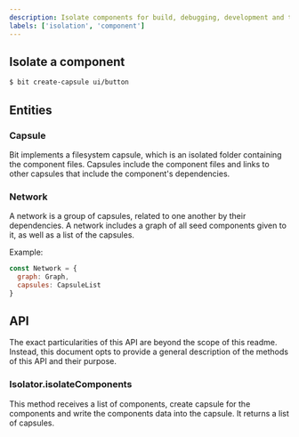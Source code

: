 ```yaml
---
description: Isolate components for build, debugging, development and testing.
labels: ['isolation', 'component']
---
```


## Isolate a component

```bash
$ bit create-capsule ui/button
```

## Entities

### Capsule
Bit implements a filesystem capsule, which is an isolated folder containing the component files.
Capsules include the component files and links to other capsules that include the component's dependencies.

### Network
A network is a group of capsules, related to one another by their dependencies.
A network includes a graph of all seed components given to it, as well as a list of the capsules.

Example:
```javascript
const Network = {
  graph: Graph,
  capsules: CapsuleList
}
```

## API
The exact particularities of this API are beyond the scope of this readme. Instead, this document opts to
provide a general description of the methods of this API and their purpose.

### Isolator.isolateComponents
This method receives a list of components, create capsule for the components and write the components data into the capsule.
It returns a list of capsules.
